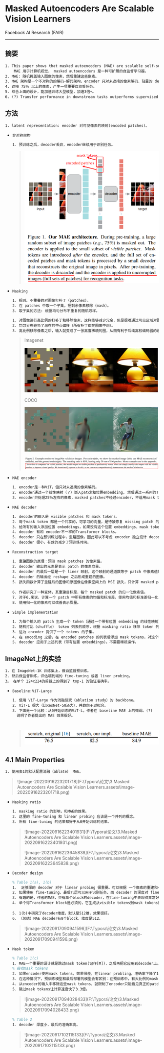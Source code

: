 # Masked Autoencoders Are Scalable Vision Learners

Facebook AI Research (FAIR)

---



## 摘要

```tex
1. This paper shows that masked autoencoders (MAE) are scalable self-supervised learners for computer vision.
	MAE 用于计算机视觉， masked autoencoders 是一种可扩展的自监督学习器。
2. MAE: 随机掩盖输入图像的像素，然后重建这些像素。
3. MAE 架构是一个不对称的的编码-解码架构，encoder 只对未遮掩的像素编码，轻量的 decoder 只对遮掩的像素和 latent representation(encoded patches) 重建。
4. 遮掩 75％ 以上的像素，产生一项重要自监督任务。
5. 综合上面的设计，能加速训练大型模型，加速3倍+。
6. (?) Transfer performance in downstream tasks outperforms supervised pretraining and shows promising scaling behavior.
```



## 方法

```tex
1. latent representation: encoder 对可见像素的映射(encoded patches)。
```

- `非对称架构`

  ```tex
  1. 预训练之后，decoder丢弃，encoder继续用于识别任务。
  ```

  > ![image-20220915215055140](pic\image-20220915215055140.png)

- `Masking`

  ```tex
  1. 规则、不重叠的对图像打补丁（patches）。
  2. 在 patches 中取一个子集，把剩余像素移除（mask）。
  3. 取子集的方法: 根据均匀分布不重复的随机取样。
  ```

  ```tex
  1. 对图像进行高比例的打补丁和移除像素，这样能够减少冗余，但是很难通过可见区域对图像进行修复（F2-4）。
  2. 均匀分布避免了潜在的中心偏移（所有补丁都在图像中间）。
  3. 高比例移除像素之后，输入就变成了一张高度稀疏的图，从而有利于后续高校编码器的设计。
  ```

  > Imagenet
  >
  > ![image-20220915222938132](pic\image-20220915222938132.png)
  >
  > COCO
  >
  > ![image-20220915223057255](pic\image-20220915223057255.png)
  >
  > ![image-20220915222827107](pic\image-20220915222827107.png)

- `MAE encoder`

  ```tex
  1. encoder是一种ViT，但只对未遮掩的像素编码。
  2. encoder通过一个线性映射（？）嵌入patch和位置embedding, 然后通过一系列的Transformer block处理结果集。
  3. encoder只处理25％左右的像素，masked patches不经过encoder，不适用mask tokens。
  ```

- `MAE decoder`

  ```tex
  1. decoder的输入是 visible patches 和 mask tokens。
  2. 每个mask token 都是一个共享的，可学习的向量，是待被修复 missing patch 的一种表示。
  3. 给所有的输入添加位置 embeddings，如果没有这个位置 embeddings，mask tokens 就不知道在图像中补到哪个位置。
  4. decoder 有和 encoder不一样的Transformer blocks。
  5. decoder 只在预训练过程中，重建图像。因此可以不考虑 encoder 独立设计 decoder。
  6. decoder 很小，有效的减少了预训练时间。	
  ```

- `Reconstruction target`

  ```tex
  1. 重建图像的原理：预测 mask patches 的像素值。
  2. decoder 输出的元素是表示 patch 的像素向量。
  3. decoder 的最后一层是一个 liner 映射，这个映射的通道数等于 patch 中像素值的数量（？）。
  4. decoder 的输出经 reshape 之后形成重建的图像。
  5. 损失函数计算了重建后的图像和原图像在像素空间上的 MSE 损失，只计算 masked patches 上的损失。
  
  6. 作者研究了一种变体，其重建目标是，每个 masked patch 的归一化像素值。
  7. 对于6.来说，计算一个 patch 中所有像素的均值和标准差，使用均值和标准差归一化（normalize） patch。
  8. 使用归一化的像素可以改善表示质量。
  ```

- `Simple implementation`

  ```tex
  1. 为每个输入的 patch 生成一个 token（通过一个带有位置 embedding 的线性映射）。
  2. 随机打乱（shuffle） token 列表的顺序，根据 masking ratio 移除 token 列表的最后部分。
  3. 这为 encoder 提供了一个 tokens 的子集。
  4. 在 encoding 之后，在 encoded patches 的列表后添加 mask tokens，对这个列表进行 unshuffle 操作，让所有的 tokens 和他们的 targets 对齐。
  5. decoder 应用于上述列表（带有位置 embeddings）。不需要稀疏操作。
  ```

## ImageNet上的实验

```tex
1. 在 ImageNet-1K 训练集上，做自监督预训练。
2. 然后做监督训练，评估端到端的 fine-tuning 或者 liner probing。
3。 在单个 224x224的剪裁上的得到了 top-1 的验证准确率。
```

- `Baseline:ViT-Large`

  ```tex
  1. 使用 ViT-Large 作为消融研究（ablation study）的 backbone。
  2. ViT-L 很大（比ResNet-50还大），并趋向于过拟合。
  3. 下面是一个比较：从0开始训练的ViT-L，作者在 baseline MAE 上的微调。(?)
  	说明了作者提出的 MAE 效果很好。
  ```

  > # ![image-20220916222610935](pic\image-20220916222610935.png)

## 4.1 Main Properties

```tex
1. 使用表1的默认配置消融（ablate） MAE。
```

> ![image-20220916223201718](F:\Typora\论文\3.Masked Autoencoders Are Scalable Vision Learners.assets\image-20220916223201718.png)

- `Masking ratio`

  ```tex
  1. masking ratio 的影响，和MAE的效果。
  2. 这里的 fine-tuning 和 linear probing 应该是一个并列的概念。
  3. 所有 fine-tuning 的结果都好于从0开始训练的结果。
  ```

  > ![image-20220916223401931](F:\Typora\论文\3.Masked Autoencoders Are Scalable Vision Learners.assets\image-20220916223401931.png)
  >
  > ![image-20220916223645838](F:\Typora\论文\3.Masked Autoencoders Are Scalable Vision Learners.assets\image-20220916223645838.png)

- `Decoder design`

  ```tex
  % Table 1(a), 1(b)
  1.  足够深的 decoder 对于 linear probing 很重要。可以根据 一个像素的重建和一个识别任务的 差距来解释：在一个 autoencoder 里，最后几层专门用来重建，和识别的关系不大。
  2. 如果使用 fine-tuning，最后几层可以用于识别任务，而 decoder 的深度对 fine-tuning 几乎没什么影响。
  3. 有趣的是，作者的MAE，只有单个block的decoder，在fine-tuning中表现得非常好。
  4. 单个得Transformer block是必须的，它生成从visible tokens到mask tokens的信息。只有单个block的decoder可以大大加速训练。
  
  5. 1(b)中研究了decoder维度，默认是512维，效果很好。
  6. （总结）MAE decoder有8个block，维度是512。
  ```

  > ![image-20220917090941596](F:\Typora\论文\3.Masked Autoencoders Are Scalable Vision Learners.assets\image-20220917090941596.png)

- `Mask token`

  ```tex
  % Table 1(c)
  1. MAE一个重要的设计就是跳过mask token(记作[M])，之后再把它应用到decoder上。
  % 接收mask tokens
  2. 如果encoder使用mask tokens，效果很差，在linear probling，准确率下降了14％。
  3. 在这种情况下，预训练模型和最后部署的模型会有区别：在预训练中，有大比例的mask tokens输入，但是这些mask tokens在原图(uncorrupted images)中不存在。这样的区别在部署后会降低准确率。
  4. 从encoder的输入中移除这些mask tokens，就限制了encoder只能看见真正的patches，从而改善准确率。
  5. 跳过mask tokens让计算速度快了3.3倍。
  ```

  > ![image-20220917094028433](F:\Typora\论文\3.Masked Autoencoders Are Scalable Vision Learners.assets\image-20220917094028433.png)

    ```tex
  % Table 2
  1. decoder 深度小，最后的准确率高。
    ```
  
  > ![image-20220917102115133](F:\Typora\论文\3.Masked Autoencoders Are Scalable Vision Learners.assets\image-20220917102115133.png)
